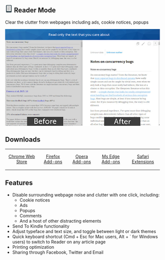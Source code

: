 ## ![logo](images/logo-24x24.png) Reader Mode

Clear the clutter from webpages including ads, cookie notices, popups

![Screenshot](images/screenshot.jpeg "Screenshot")

## Downloads
<table cellspacing="0" cellpadding="0">
  <tr style="text-align: center">
    <td valign="center">
      <a align="center" href="https://chrome.google.com/webstore/ifokcmpbomhoaofjkbdhnfldmgiiggof">
        <p align="center">Chrome Web Store</p>
      </a>
    </td>
    <td valign="center">
      <a href="https://addons.mozilla.org/firefox/extensions/">
        <p align="center">Firefox Add-ons</p>
      </a>
    </td>
        <td valign="center">
      <a href="https://addons.opera.com/en/extensions/">
        <p align="center">Opera Add-ons</p>
      </a>
    </td>
        <td valign="center">
      <a href="https://microsoftedge.microsoft.com/addons">
        <p align="center">Ms Edge Add-ons</p>
      </a>
    </td>
        <td valign="center">
      <a href="https://apps.apple.com/app/apple-store/">
        <p align="center">Safari Extensions</p>
      </a>
    </td>
  </tr>
</table>

## Features

* Disable surrounding webpage noise and clutter with one click, including:
  * Cookie notices
  * Ads
  * Popups
  * Comments
  * And a host of other distracting elements
* Send To Kindle functionality
* Adjust typeface and text size, and toggle between light or dark themes
* Quick keyboard shortcut (Cmd + Esc for Mac users, Alt + ` for Windows users) to switch to Reader on any article page
* Printing optimization
* Sharing through Facebook, Twitter and Email
